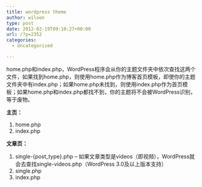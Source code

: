 ```yaml
---
title: wordpress theme
author: wiloon
type: post
date: 2012-02-19T09:10:27+00:00
url: /?p=2352
categories:
  - Uncategorized

---
```

home.php和index.php，WordPress程序会从你的主题文件夹中依次查找这两个文件，如果找到home.php，则使用home.php作为博客首页模板，即使你的主题文件夹中有index.php；如果home.php未找到，则使用index.php作为首页模板；如果home.php和index.php都找不到，你的主题将不会被WordPress识别，等于废物。

**主页：**

  1. home.php
  2. index.php

**文章页：**

  1. single-{post_type}.php – 如果文章类型是videos（即视频），WordPress就会去查找single-videos.php（WordPress 3.0及以上版本支持）
  2. single.php
  3. index.php